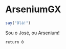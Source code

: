 # ArseniumGX

```ts
say("Olá!")
```

   Sou o José, ou Arsenium!
   
   <strong><style color='red'>Pensando em alguma tranqueira pra melhorar isso aqui</style></strong>
   
```node
return 0
```

<!---
ArseniumGX/ArseniumGX is a ✨ special ✨ repository because its `README.md` (this file) appears on your GitHub profile.
You can click the Preview link to take a look at your changes.
--->
